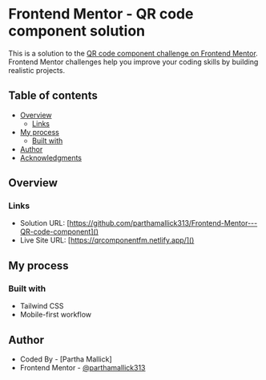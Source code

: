 # Frontend Mentor - QR code component solution

This is a solution to the [QR code component challenge on Frontend Mentor](https://www.frontendmentor.io/challenges/qr-code-component-iux_sIO_H). Frontend Mentor challenges help you improve your coding skills by building realistic projects.

## Table of contents

- [Overview](#overview)
  - [Links](#links)
- [My process](#my-process)
  - [Built with](#built-with)
- [Author](#author)
- [Acknowledgments](#acknowledgments)

## Overview

### Links

- Solution URL: [https://github.com/parthamallick313/Frontend-Mentor---QR-code-component]()
- Live Site URL: [https://qrcomponentfm.netlify.app/]()

## My process

### Built with

- Tailwind CSS
- Mobile-first workflow

## Author

- Coded By - [Partha Mallick]
- Frontend Mentor - [@parthamallick313](https://www.frontendmentor.io/profile/parthamallick313)
